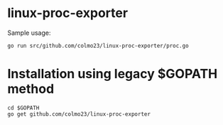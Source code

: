 # linux-proc-exporter
Sample usage:
```
go run src/github.com/colmo23/linux-proc-exporter/proc.go
```


# Installation using legacy $GOPATH method
```
cd $GOPATH
go get github.com/colmo23/linux-proc-exporter
```
